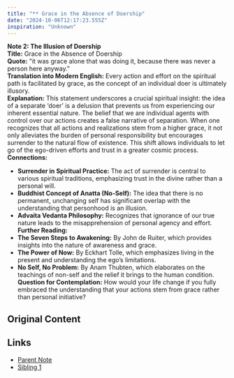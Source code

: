 ```yaml
---
title: "** Grace in the Absence of Doership"
date: "2024-10-06T12:17:23.555Z"
inspiration: "Unknown"
---
```


**Note 2: The Illusion of Doership**  
**Title:** Grace in the Absence of Doership  
**Quote:** "it was grace alone that was doing it, because there was never a person here anyway."  
**Translation into Modern English:** Every action and effort on the spiritual path is facilitated by grace, as the concept of an individual doer is ultimately illusory.  
**Explanation:** This statement underscores a crucial spiritual insight: the idea of a separate ‘doer’ is a delusion that prevents us from experiencing our inherent essential nature. The belief that we are individual agents with control over our actions creates a false narrative of separation. When one recognizes that all actions and realizations stem from a higher grace, it not only alleviates the burden of personal responsibility but encourages surrender to the natural flow of existence. This shift allows individuals to let go of the ego-driven efforts and trust in a greater cosmic process.  
**Connections:**  
- **Surrender in Spiritual Practice:** The act of surrender is central to various spiritual traditions, emphasizing trust in the divine rather than a personal will.  
- **Buddhist Concept of Anatta (No-Self):** The idea that there is no permanent, unchanging self has significant overlap with the understanding that personhood is an illusion.  
- **Advaita Vedanta Philosophy:** Recognizes that ignorance of our true nature leads to the misapprehension of personal agency and effort.  
**Further Reading:**  
- **The Seven Steps to Awakening:** By John de Ruiter, which provides insights into the nature of awareness and grace.  
- **The Power of Now:** By Eckhart Tolle, which emphasizes living in the present and understanding the ego’s limitations.  
- **No Self, No Problem:** By Anam Thubten, which elaborates on the teachings of non-self and the relief it brings to the human condition.  
**Question for Contemplation:** How would your life change if you fully embraced the understanding that your actions stem from grace rather than personal initiative?

## Original Content



## Links

- [Parent Note](/parent-note.md)
- [Sibling 1](/zettel1.md)

